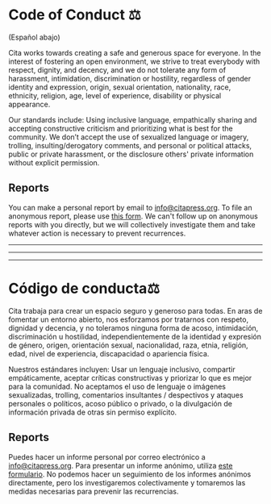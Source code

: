 # Code of Conduct ⚖️

(Español abajo)

Cita works towards creating a safe and generous space for everyone. In the interest of fostering an open environment, we strive to treat everybody with respect, dignity, and decency, and we do not tolerate any form of harassment, intimidation, discrimination or hostility, regardless of gender identity and expression, origin, sexual orientation, nationality, race, ethnicity, religion, age, level of experience, disability or physical appearance. 

Our standards include: Using inclusive language, empathically sharing and accepting constructive criticism and prioritizing what is best for the community. We don’t accept the use of sexualized language or imagery, trolling, insulting/derogatory comments, and personal or political attacks, public or private harassment, or the disclosure others' private information without explicit permission. 

## Reports
You can make a personal report by email to info@citapress.org. To file an anonymous report, please use [this form](https://docs.google.com/forms/d/e/1FAIpQLSf4T5eBovzxKA2CPelMJY23lWvKqP1jKbNq1t9CCZ3aCYB3mw/viewform). We can't follow up on anonymous reports with you directly, but we will collectively investigate them and take whatever action is necessary to prevent recurrences.


-----
-----
-----

# Código de conducta⚖️
Cita trabaja para crear un espacio seguro y generoso para todas. En aras de fomentar un entorno abierto, nos esforzamos por tratarnos con respeto, dignidad y decencia, y no toleramos ninguna forma de acoso, intimidación, discriminación u hostilidad, independientemente de la identidad y expresión de género, origen, orientación sexual, nacionalidad, raza, etnia, religión, edad, nivel de experiencia, discapacidad o apariencia física.

Nuestros estándares incluyen: Usar un lenguaje inclusivo, compartir empáticamente, aceptar críticas constructivas y priorizar lo que es mejor para la comunidad. No aceptamos el uso de lenguaje o imágenes sexualizadas, trolling, comentarios insultantes / despectivos y ataques personales o políticos, acoso público o privado, o la divulgación de información privada de otras sin permiso explícito.

## Reports
Puedes hacer un informe personal por correo electrónico a info@citapress.org. Para presentar un informe anónimo, utiliza [este formulario](https://docs.google.com/forms/d/e/1FAIpQLSf4T5eBovzxKA2CPelMJY23lWvKqP1jKbNq1t9CCZ3aCYB3mw/viewform). No podemos hacer un seguimiento de los informes anónimos directamente, pero los investigaremos colectivamente y tomaremos las medidas necesarias para prevenir las recurrencias.
